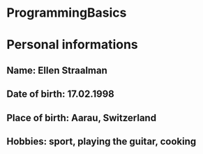 # ProgrammingBasics

# Personal informations
## Name: Ellen Straalman
## Date of birth: 17.02.1998
## Place of birth: Aarau, Switzerland
## Hobbies: sport, playing the guitar, cooking
